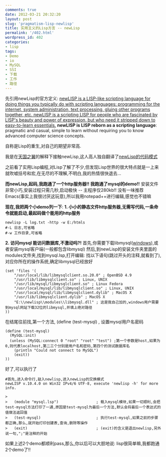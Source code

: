 ```yaml
---
comments: true
date: 2012-03-21 20:32:20
layout: post
slug: 'pragmatism-lisp-newlisp'
title: 实用主义的Lisp方言 -- newLisp
permalink: '/402.html'
wordpress_id: 402
categories:
- lisp
tags:
- Demo
- io
- MySQL
- SSI
- 下载
- 工作
- 路径
---
```


先引用newLisp的官方定义:
[newLISP is a LISP-like scripting language for doing things you typically do with scripting languages: programming for the internet, system administration, text processing, gluing other programs together, etc. newLISP is a scripting LISP for people who are fascinated by LISP's beauty and power of expression, but who need it stripped down to easy-to-learn essentials.](http://www.newlisp.org/index.cgi?FAQ)
**newLISP is LISP reborn as a scripting language**: pragmatic and casual, simple to learn without requiring you to know advanced computer science concepts.

自称是Lisp的重生,对自己的期望非常高.

我是在[天国之翼](http://my.opera.com/freewinger/blog/)的解释下接触newLisp,这人高人独自翻译了[newLisp的代码模式](http://www.newlisp.org/CodePatterns-cn.html)

之前看了实用Lisp编程,对Lisp了解了不少,但发现Lisp世界的很大特点就是一上来就吹嘘括号和宏,在无尽的不理解,不明白,我的热情很快退去...

**而newLisp,起码,我跑通了一个http服务器!! 我跑通了mysql的demo!!**
安装文件非常小巧,安装过程只需几秒,启动极快 -- 主程序仅280kb!!
没有一味推荐Emacs(事实上我很讨厌这玩意),所以我用notepad++进行编辑,感觉也不错嘛

**现在,我把两个小demo列一下**:
**1. 小小的静态文件http服务器,无需写代码,一条命令就能启动,最起码做个能用的http服务**

    
    
    newlisp -L log.txt -http -w E:/htmls
    #-L 日志,可省略
    #-w 工作目录,可省略
    



**2. 访问mysql 能访问数据库,不激动吗?!**
首先,你需要下载libmysql([windows](http://mysql.oss.eznetsols.org/Downloads/Connector-C/mysql-connector-c-noinstall-6.0.2-win32.zip)),或者安装mysql客户端(一般都包含libmysql)
然后,到newLisp的安装文件夹里面的modules文件夹,找到mysql.lsp,打开编辑:
找以下语句(跳过开头的注释,就看到了),对应你所在的操作系统,确定libmysql已经放好

    
    
    (set 'files '(
    	"/usr/local/lib/libmysqlclient.so.20.0" ; OpenBSD 4.9
    	"/usr/lib/libmysqlclient.so" ; Linux, UNIX
    	"/usr/lib/mysql/libmysqlclient.so" ; Linux Fedora
    	"/usr/local/mysql/lib/libmysqlclient.so" ; Linux, UNIX
    	"/usr/local/mysql/lib/libmysqlclient.dylib" ; MacOS X
    	"/usr/lib/libmysqlclient.dylib" ; MacOS X
    	"E:\\newlisp\\modules\\libmysql.dll" ; 这是我自己加的,windows用户需要到mysql网站下载32位的libmysql,并填上绝对路径
    ))
    


在结尾往前找,第一个方法, (define (test-mysql) , 设置mysql用户名密码

    
    
    (define (test-mysql)
      (MySQL:init)
      (unless (MySQL:connect 0 "root" "root" "test") ;第一个参数是host,如果为0,则代表localhost,第二三个分别是用户名和密码,第四个的测试数据库名
        (println "Could not connect to MySQL")
    	(exit))
    ))
    


好了,可以执行了

    
    
    #首先,进入命令行,敲入newlisp,进入newLisp的交换模式
    newLISP v.10.4.0 on Win32 IPv4/6 UTF-8, execute 'newlisp -h' for more info.
    
    >
    >   (module "mysql.lsp")                 ; 载入mysql模块,如果一切顺利,会把test-mysql方法打印了一通,原因是test-mysql为最后一个方法,默认会将最后一个表达式的值做法返回值
    >   (test-mysql)                         ; 执行test-mysql,如果之前的步骤都正确,那么,就开始打印创建表,查询,删除等操作
    >   (exit)                               ; (exit)的含义是退出newlisp,另外说一句,";"是注释的开始
    



如果上述2个demo都顺利pass,那么,你以后可以大胆地说: lisp很简单嘛,我都跑通2个demo了!!
